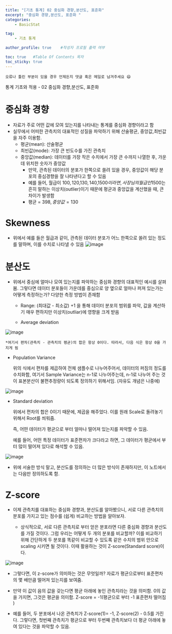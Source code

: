 ```yaml
---
title: "[기초 통계] 02 중심화 경향,분산도, 표준화"
excerpt: "중심화 경향,분산도, 표준화 "
categories:
    - BasicStat

tag:
    - 기초 통계

author_profile: true    #작성자 프로필 출력 여부

toc: true   #Table Of Contents 목차 
toc_sticky: true
---
```


```
오류나 틀린 부분이 있을 경우 언제든지 댓글 혹은 메일로 남겨주세요 😄
```
통계 기초와 적용 - 02 중심화 경향,분산도, 표준화

# 중심화 경향

- 자료가 주로 어떤 값에 모여 있는지를 나타내는 통계를 중심화 경향이라고 함
- 실무에서 어떠한 관측치의 대표적인 성질을 파악하기 위해 산술평균, 중앙값,최빈값을 자주 이용함. 
  - 평균(mean): 산술평균
  - 최빈값(mode): 가장 큰 빈도수를 가진 관측치
  - 중앙값(median): 데이터를 가장 작은 수치에서 가장 큰 수까지 나열한 후, 가운데 위치한 숫자가 중앙값
    - 만약, 관측된 데이터의 분포가 한쪽으로 쏠려 있을 경우, 중앙값이 해당 분포의 중심경향을 잘 나타낸다고 할 수 있음
    - 예를 들어, 월급이 100$,120$,130$,140$,1500$이라면, 사장님의 월급인 1500$는 흔히 말하는 이상치(outlier)이기 때문에 평균과 중앙값을 계산했을 때, 큰 차이가 발생함
    - 평균 = 398$, 중앙값 = 130$

# Skewness

- 위에서 예를 들은 월급과 같이, 관측된 데이터 분포가 어느 한쪽으로 쏠려 있는 정도를 말하며, 이를 수치로 나타낼 수 있음
![image](https://user-images.githubusercontent.com/81638919/162627554-5078df0d-7873-4db0-baf9-a7aeced4b00a.png)




# 분산도 

- 위에서 중심에 얼마나 모여 있는지를 파악하는 중심화 경향의 대표적인 예시를 살펴봄. 그렇다면 데이터 분포들이 가운데를 중심으로 양 옆으로 얼마나 퍼져 있는가는 어떻게 측정하는가? 다양한 측정 방법이 존재함

  - Range: (최대값 - 최소값) +1 을 통해 데이터 분포의 범위를 파악, 값을 계산하기 매우 편하지만 이상치(outliar)에 영향을 크게 받음

  - Average deviation

![image](https://user-images.githubusercontent.com/81638919/162627569-e5e052c1-a35b-44a1-93a6-8662bab831be.png)


    *여기서 편차(관측치 - 관측치의 평균)의 합은 항상 0이다. 따라서, 다음 식은 항상 0을 가지게 됨

  - Population Variance

    위의 식에서 편차를 제곱하여 전체 샘플수로 나누어주어서, 데이터의 퍼짐의 정도를 수치화함, 여기서 Sample Variance는 n-1로 나누어주는데, n-1로 나누어 주는 것이 표본분산이 불편추정량이 되도록 정의하기 위해서임. (자유도 개념은 나중에) 
    
![image](https://user-images.githubusercontent.com/81638919/162627582-959341fc-a7e6-4117-8089-d991ed427369.png)

  - Standard deviation

    위에서 편차의 합은 0이기 때문에, 제곱을 해주었다. 이를 원래 Scale로 돌려놓기 위해서 Root를 씌워줌.

    즉, 어떤 데이터가 평균으로 부터 얼마나 떨어져 있는지를 파악할 수 있음.

    예를 들어, 어떤 특정 데이터가 표준편차가 크다라고 하면, 그 데이터가 평균에서 부터 많이 떨어져 있다로 해석할 수 있음.

![image](https://user-images.githubusercontent.com/81638919/162627598-f07f7770-8db2-429f-a75f-a9d33411266e.png)

  - 위에 서술한 방식 말고, 분산도를 정의하는 더 많은 방식이 존재하지만, 이 노트에서는 다음만 정의하도록 함.

# Z-score 

- 이제 관측치를 대표하는 중심화 경향과, 분산도를 알아봤으니, 서로 다른 관측치의 분포를 가지고 있는 점수를 (쉽게) 비교하는 방법을 알아보자.

  - 상식적으로, 서로 다른 관측치로 부터 얻은 분포라면 다른 중심화 경향과 분산도를 가질 것이다. 그럼 우리는 어떻게 두 개의 분포를 비교할까? 이를 비교하기 위해 간단하게 두 분포를 똑같이 비교할 수 있도록 같은 수치의 범위 안으로 scaling 시키면 될 것이다. 이때 활용하는 것이 Z-score(Standard score)이다.

 ![image](https://user-images.githubusercontent.com/81638919/162627607-0cae362d-501d-48c7-ab36-53a59dae163e.png)

  - 그렇다면, 이 z-score가 의미하는 것은 무엇일까? 자료가 평균으로부터 표준편차의 몇 배만큼 떨어져 있는지를 보여줌.

  - 만약 이 값이 음의 값을 갖는다면 평균 아래에 놓인 관측치라는 것을 의미함. 0의 값을 가지면, 그것은 평균을 의미함. Z-score = -1(평균으로 부터 -1 표준편차 떨어짐 )

  - 예를 들어, 두 분포에서 나온 관측치가 Z-score(1)= -1, Z-score(2) - 0.5를 가진다. 그렇다면, 첫번째 관측치가 평균으로 부터 두번째 관측치보다 더 평균 아래에 놓여 있다는 것을 파악할 수 있음.

    
